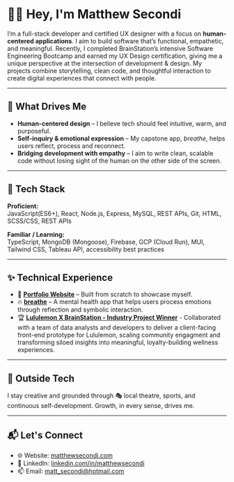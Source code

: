 # 👋🏼 Hey, I'm Matthew Secondi

I’m a full-stack developer and certified UX designer with a focus on **human-centered applications**. I aim to build software that’s functional, empathetic, and meaningful. Recently, I completed BrainStation’s intensive Software Engineering Bootcamp and earned my UX Design certification, giving me a unique perspective at the intersection of development & design. My projects combine storytelling, clean code, and thoughtful interaction to create digital experiences that connect with people.

---

## 🧠 What Drives Me

- **Human-centered design** – I believe tech should feel intuitive, warm, and purposeful.
- **Self-inquiry & emotional expression** – My capstone app, *breathe*, helps users reflect, process and reconnect.
- **Bridging development with empathy** – I aim to write clean, scalable code without losing sight of the human on the other side of the screen.

---

## 🔧 Tech Stack

**Proficient:**  
JavaScript(ES6+), React, Node.js, Express, MySQL, REST APIs, Git, HTML, SCSS/CSS, REST APIs

**Familiar / Learning:**  
TypeScript, MongoDB (Mongoose), Firebase, GCP (Cloud Run), MUI, Tailwind CSS, Tableau API, accessibility best practices

---

## ✨ Technical Experience
- 🎨 **[Portfolio Website](https://www.matthewsecondi.com)** – Built from scratch to showcase myself.
- 🔥 **[breathe](https://github.com/msecondi/Breathe-Client)** – A mental health app that helps users process emotions through reflection and symbolic interaction.
- 🏆 **[Lululemon X BrainStation - Industry Project Winner](https://industryprojectteam1.netlify.app/)** - Collaborated with a team of data analysts and developers to deliver a client-facing front-end prototype for Lululemon, scaling community engagment and transforming siloed insights into meaningful, loyalty-building wellness experiences.

---

## 🌱 Outside Tech

I stay creative and grounded through 🎭 local theatre, sports, and continuous self-development. Growth, in every sense, drives me.  

---

## 📬 Let's Connect

- 🌐 Website: [matthewsecondi.com](https://www.matthewsecondi.com)
- 💼 LinkedIn: [linkedin.com/in/matthewsecondi](https://www.linkedin.com/in/matthewsecondi/)
- 📫 Email: matt_secondi@hotmail.com
